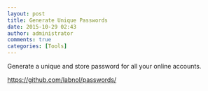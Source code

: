```yaml
---
layout: post
title: Generate Unique Passwords
date: 2015-10-29 02:43
author: administrator
comments: true
categories: [Tools]
---
```

Generate a unique and store password for all your online accounts.

<a href="https://github.com/labnol/passwords/" target="_blank">https://github.com/labnol/passwords/</a>

